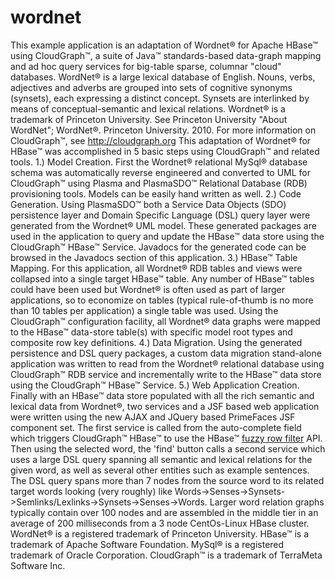 wordnet
=======

This example application is an adaptation of Wordnet® for Apache HBase™ using CloudGraph™, a suite of Java™ standards-based data-graph mapping and ad hoc query services for big-table sparse, columnar "cloud" databases. 
WordNet® is a large lexical database of English. Nouns, verbs, adjectives and adverbs are grouped into sets of cognitive synonyms (synsets), each expressing a distinct concept. Synsets are interlinked by means of conceptual-semantic and lexical relations. Wordnet® is a trademark of Princeton University. See Princeton University "About WordNet"; WordNet®. Princeton University. 2010. <a href="http://wordnet.princeton.edu"></a>
For more information on CloudGraph™, see <a href="http://cloudgraph.org">http://cloudgraph.org</a>
This adaptation of Wordnet® for HBase™ was accomplished in 5 basic steps using CloudGraph™ and related tools.
1.) Model Creation. First the Wordnet® relational MySql® database schema was automatically reverse engineered and converted to UML for CloudGraph™ using Plasma and PlasmaSDO™ Relational Database (RDB) provisioning tools. Models can be easily hand written as well.
2.) Code Generation. Using PlasmaSDO™ both a Service Data Objects (SDO) persistence layer and Domain Specific Language (DSL) query layer were generated from the Wordnet® UML model. These generated packages are used in the application to query and update the HBase™ data store using the CloudGraph™ HBase™ Service. Javadocs for the generated code can be browsed in the Javadocs section of this application.
3.) HBase™ Table Mapping. For this application, all Wordnet® RDB tables and views were collapsed into a single target HBase™ table. Any number of HBase™ tables could have been used but Wordnet® is often used as part of larger applications, so to economize on tables (typical rule-of-thumb is no more than 10 tables per application) a single table was used. Using the CloudGraph™ configuration facility, all Wordnet® data graphs were mapped to the HBase™ data-store table(s) with specific model root types and composite row key definitions.
4.) Data Migration. Using the generated persistence and DSL query packages, a custom data migration stand-alone application was written to read from the Wordnet® relational database using CloudGraph™ RDB service and incrementally write to the HBase™ data store using the CloudGraph™ HBase™ Service. 
5.) Web Application Creation. Finally with an HBase™ data store populated with all the rich semantic and lexical data from Wordnet®, two services and a JSF based web application were written using the new AJAX and JQuery based PrimeFaces JSF component set. The first service is called from the auto-complete field which triggers CloudGraph™ HBase™ to use the HBase™ <a href="http://hbase.apache.org/apidocs/org/apache/hadoop/hbase/filter/FuzzyRowFilter.html">fuzzy row filter</a> API. Then using the selected word, the 'find' button calls a second service which uses a large DSL query spanning all semantic and lexical relations for the given word, as well as several other entities such as example sentences. The DSL query spans more than 7 nodes from the source word to its related target words looking (very roughly) like Words->Senses->Synsets->Semlinks/Lexlinks->Synsets->Senses->Words. Larger word relation graphs typically contain over 100 nodes and are assembled in the middle tier in an average of 200 milliseconds from a 3 node CentOs-Linux HBase cluster.
WordNet® is a registered trademark of Princeton University. HBase™ is a trademark of Apache Software Foundation. MySql® is a registered trademark of Oracle Corporation. CloudGraph™ is a trademark of TerraMeta Software Inc. 
